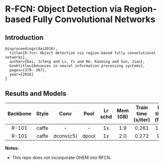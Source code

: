 # R-FCN: Object Detection via Region-based Fully Convolutional Networks

## Introduction

```
@inproceedings{dai2016r,
  title={R-fcn: Object detection via region-based fully convolutional networks},
  author={Dai, Jifeng and Li, Yi and He, Kaiming and Sun, Jian},
  booktitle={Advances in neural information processing systems},
  pages={379--387},
  year={2016}
}
```

## Results and Models

| Backbone  | Style   | Conv      | Pool  | Lr schd | Mem (GB)  | Train time (s/iter) | Inf time (fps) | box AP | Download |
|:---------:|:-------:| :-------: |:----: | :------:|:---------:|:-------------------:|:-----------------:|:------:|:--------:|
| R-101     | caffe   | -         | -     | 1x      | 1.9       | 0.261 | 11.2 | 77.1 | [model](https://open-mmlab.s3.ap-northeast-2.amazonaws.com/mmdetection/models/rfcn/rfcn_r101_caffe_1x_voc0712.pth) |
| R-101     | caffe   | dconv(c5) | dpool | 1x      | 2.0       | 0.272 | 9.9  | 79.8 | [model](https://open-mmlab.s3.ap-northeast-2.amazonaws.com/mmdetection/models/rfcn/rfcn_dconv_c5_dpool_r101_caffe_1x_voc0712.pth) |


**Notes:**
- This repo does not incorporate OHEM into RFCN.
